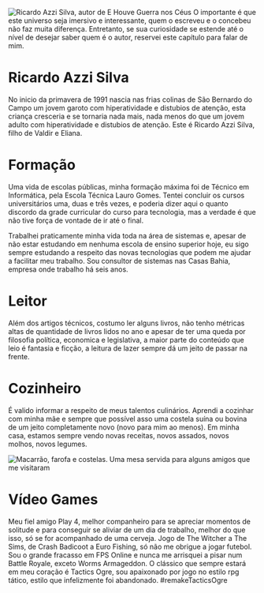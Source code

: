 ![Ricardo Azzi Silva, autor de E Houve Guerra nos Céus](ricardo-azzi-silva.jpg)
O importante é que este universo seja imersivo e interessante, quem o escreveu e o concebeu não faz muita diferença. Entretanto, se sua curiosidade se estende até o nível de desejar saber quem é o autor, reservei este capítulo para falar de mim.

# Ricardo Azzi Silva
No inicio da primavera de 1991 nascia nas frias colinas de São Bernardo do Campo um jovem garoto com hiperatividade e distubios de atenção, esta criança cresceria e se tornaria nada mais, nada menos do que um jovem adulto com hiperatividade e distubios de atenção. Este é Ricardo Azzi Silva, filho de Valdir e Eliana.

# Formação
Uma vida de escolas públicas, minha formação máxima foi de Técnico em Informática, pela Escola Técnica Lauro Gomes. Tentei concluir os cursos universitários uma, duas e três vezes, e poderia dizer aqui o quanto discordo da grade curricular do curso para tecnologia, mas a verdade é que não tive força de vontade de ir até o final.

Trabalhei praticamente minha vida toda na área de sistemas e, apesar de não estar estudando em nenhuma escola de ensino superior hoje, eu sigo sempre estudando a respeito das novas tecnologias que podem me ajudar a facilitar meu trabalho. Sou consultor de sistemas nas Casas Bahia, empresa onde trabalho há seis anos.

# Leitor
Além dos artigos técnicos, costumo ler alguns livros, não tenho métricas altas de quantidade de livros lidos no ano e apesar de ter uma queda por filosofia política, economica e legislativa, a maior parte do conteúdo que leio é fantasia e ficção, a leitura de lazer sempre dá um jeito de passar na frente.

# Cozinheiro
É valido informar a respeito de meus talentos culinários. Aprendi a cozinhar com minha mãe e sempre que possível asso uma costela suína ou bovina de um jeito completamente novo (novo para mim ao menos). Em minha casa, estamos sempre vendo novas receitas, novos assados, novos molhos, novos legumes.

![Macarrão, farofa e costelas. Uma mesa servida para alguns amigos que me visitaram](dotes-culinarios-do-azzi.jpg)

# Vídeo Games
Meu fiel amigo Play 4, melhor companheiro para se apreciar momentos de solitude e para conseguir se aliviar de um dia de trabalho, melhor do que isso, só se for acompanhado de uma cerveja. Jogo de The Witcher a The Sims, de Crash Badicoot a Euro Fishing, só não me obrigue a jogar futebol. Sou o grande fracasso em FPS Online e nunca me arrisquei a pisar num Battle Royale, exceto Worms Armageddon. O clássico que sempre estará em meu coração é Tactics Ogre, sou apaixonado por jogo no estilo rpg tático, estilo que infelizmente foi abandonado. #remakeTacticsOgre